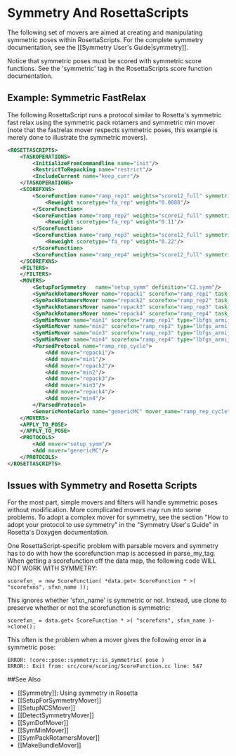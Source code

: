 # Symmetry And RosettaScripts

The following set of movers are aimed at creating and manipulating symmetric poses within RosettaScripts. For the complete symmetry documentation, see the [[Symmetry User's Guide|symmetry]].

Notice that symmetric poses must be scored with symmetric score functions. See the 'symmetric' tag in the RosettaScripts score function documentation.

## Example: Symmetric FastRelax

The following RosettaScript runs a protocol similar to Rosetta's symmetric fast relax using the symmetric pack rotamers and symmetric min mover (note that the fastrelax mover respects symmetric poses, this example is merely done to illustrate the symmetric movers).

```xml
<ROSETTASCRIPTS>
    <TASKOPERATIONS>
        <InitializeFromCommandline name="init"/>
        <RestrictToRepacking name="restrict"/>
        <IncludeCurrent name="keep_curr"/>
    </TASKOPERATIONS>
    <SCOREFXNS>
        <ScoreFunction name="ramp_rep1" weights="score12_full" symmetric="1">
            <Reweight scoretype="fa_rep" weight="0.0088"/>
        </ScoreFunction>
        <ScoreFunction name="ramp_rep2" weights="score12_full" symmetric="1">
            <Reweight scoretype="fa_rep" weight="0.11"/>
        </ScoreFunction>
        <ScoreFunction name="ramp_rep3" weights="score12_full" symmetric="1">
            <Reweight scoretype="fa_rep" weight="0.22"/>
        </ScoreFunction>
        <ScoreFunction name="ramp_rep4" weights="score12_full" symmetric="1"/>
    </SCOREFXNS>
    <FILTERS>
    </FILTERS>
    <MOVERS>
        <SetupForSymmetry   name="setup_symm" definition="C2.symm"/>
        <SymPackRotamersMover name="repack1" scorefxn="ramp_rep1" task_operations="init,restrict,keep_curr"/>
        <SymPackRotamersMover name="repack2" scorefxn="ramp_rep2" task_operations="init,restrict,keep_curr"/>
        <SymPackRotamersMover name="repack3" scorefxn="ramp_rep3" task_operations="init,restrict,keep_curr"/>
        <SymPackRotamersMover name="repack4" scorefxn="ramp_rep4" task_operations="init,restrict,keep_curr"/>
        <SymMinMover name="min1" scorefxn="ramp_rep1" type="lbfgs_armijo_nonmonotone" tolerance="0.01" bb="1" chi="1" jump="ALL"/>
        <SymMinMover name="min2" scorefxn="ramp_rep2" type="lbfgs_armijo_nonmonotone" tolerance="0.01" bb="1" chi="1" jump="ALL"/>
        <SymMinMover name="min3" scorefxn="ramp_rep3" type="lbfgs_armijo_nonmonotone" tolerance="0.01" bb="1" chi="1" jump="ALL"/>
        <SymMinMover name="min4" scorefxn="ramp_rep4" type="lbfgs_armijo_nonmonotone" tolerance="0.00001" bb="1" chi="1" jump="ALL"/>
        <ParsedProtocol name="ramp_rep_cycle">
            <Add mover="repack1"/>
            <Add mover="min1"/>
            <Add mover="repack2"/>
            <Add mover="min2"/>
            <Add mover="repack3"/>
            <Add mover="min3"/>
            <Add mover="repack4"/>
            <Add mover="min4"/>
        </ParsedProtocol>
        <GenericMonteCarlo name="genericMC" mover_name="ramp_rep_cycle" scorefxn_name="ramp_rep4" temperature="100.0" trials="4"/> 
    </MOVERS>
    <APPLY_TO_POSE>
    </APPLY_TO_POSE>
    <PROTOCOLS>
        <Add mover="setup_symm"/>
        <Add mover="genericMC"/>
    </PROTOCOLS>
</ROSETTASCRIPTS>
```

## Issues with Symmetry and Rosetta Scripts

For the most part, simple movers and filters will handle symmetric poses without modification. More complicated movers may run into some problems. To adopt a complex mover for symmetry, see the section "How to adopt your protocol to use symmetry" in the "Symmetry User's Guide" in Rosetta's Doxygen documentation.

One RosettaScript-specific problem with parsable movers and symmetry has to do with how the scorefunction map is accessed in parse\_my\_tag. When getting a scorefunction off the data map, the following code WILL NOT WORK WITH SYMMETRY:

```
scorefxn_ = new ScoreFunction( *data.get< ScoreFunction * >( "scorefxns", sfxn_name ));
```

This ignores whether 'sfxn\_name' is symmetric or not. Instead, use clone to preserve whether or not the scorefunction is symmetric:

```
scorefxn_ = data.get< ScoreFunction * >( "scorefxns", sfxn_name )->clone();
```

This often is the problem when a mover gives the following error in a symmetric pose:

```
ERROR: !core::pose::symmetry::is_symmetric( pose )
ERROR:: Exit from: src/core/scoring/ScoreFunction.cc line: 547
```

##See Also

* [[Symmetry]]: Using symmetry in Rosetta
* [[SetupForSymmetryMover]]
* [[SetupNCSMover]]
* [[DetectSymmetryMover]]
* [[SymDofMover]]
* [[SymMinMover]]
* [[SymPackRotamersMover]]
* [[MakeBundleMover]]
